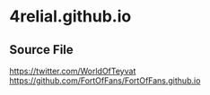 # 4relial.github.io
## Source File

https://twitter.com/WorldOfTeyvat <br/>
https://github.com/FortOfFans/FortOfFans.github.io
